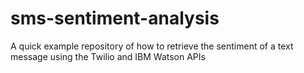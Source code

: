 # sms-sentiment-analysis
A quick example repository of how to retrieve the sentiment of a text message using the Twilio and IBM Watson APIs
